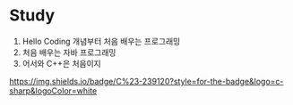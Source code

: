 # Study
1. Hello Coding 개념부터 처음 배우는 프로그래밍
2. 처음 배우는 자바 프로그래밍
3. 어서와 C++은 처음이지
 
https://img.shields.io/badge/C%23-239120?style=for-the-badge&logo=c-sharp&logoColor=white
